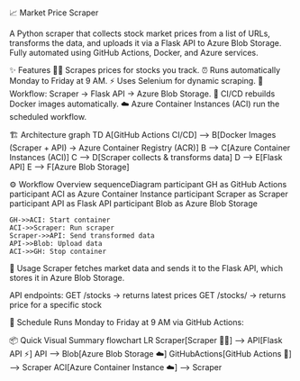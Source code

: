 📈 Market Price Scraper

A Python scraper that collects stock market prices from a list of URLs, transforms the data, and uploads it via a Flask API to Azure Blob Storage. Fully automated using GitHub Actions, Docker, and Azure services.

✨ Features
    🕵️‍♂️ Scrapes prices for stocks you track.
    ⏰ Runs automatically Monday to Friday at 9 AM.
    ⚡ Uses Selenium for dynamic scraping.
    🔄 Workflow: Scraper → Flask API → Azure Blob Storage.
    🚀 CI/CD rebuilds Docker images automatically.
    ☁️ Azure Container Instances (ACI) run the scheduled workflow.

🏗 Architecture
graph TD
    A[GitHub Actions CI/CD] --> B[Docker Images (Scraper + API) → Azure Container Registry (ACR)]
    B --> C[Azure Container Instances (ACI)]
    C --> D[Scraper collects & transforms data]
    D --> E[Flask API]
    E --> F[Azure Blob Storage]

⚙️ Workflow Overview
sequenceDiagram
    participant GH as GitHub Actions
    participant ACI as Azure Container Instance
    participant Scraper as Scraper
    participant API as Flask API
    participant Blob as Azure Blob Storage

    GH->>ACI: Start container
    ACI->>Scraper: Run scraper
    Scraper->>API: Send transformed data
    API->>Blob: Upload data
    ACI->>GH: Stop container

📝 Usage
Scraper fetches market data and sends it to the Flask API, which stores it in Azure Blob Storage.

API endpoints:
GET /stocks → returns latest prices
GET /stocks/<symbol> → returns price for a specific stock

📅 Schedule
Runs Monday to Friday at 9 AM via GitHub Actions:

📦 Quick Visual Summary
flowchart LR
    Scraper[Scraper 🕵️‍♂️] --> API[Flask API ⚡]
    API --> Blob[Azure Blob Storage ☁️]
    GitHubActions[GitHub Actions 🚀] --> Scraper
    ACI[Azure Container Instance ☁️] --> Scraper
